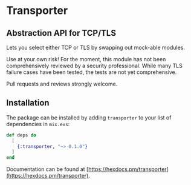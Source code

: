 # Transporter

## Abstraction API for TCP/TLS

Lets you select either TCP or TLS by swapping out mock-able
modules.

Use at your own risk!  For the moment, this module has not been
comprehensively reviewed by a security professional.  While many TLS
failure cases have been tested, the tests are not yet comprehensive.

Pull requests and reviews strongly welcome.

## Installation

The package can be installed by adding `transporter` to your list of
dependencies in `mix.exs`:

```elixir
def deps do
  [
    {:transporter, "~> 0.1.0"}
  ]
end
```

Documentation can be found at [https://hexdocs.pm/transporter](https://hexdocs.pm/transporter).


